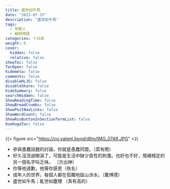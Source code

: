 ```yaml
---
title: 盛世如牛馬
date: "2023-07-15"
description: "盛世如牛馬"
tags:
  - 年輕人
  - 細說呻語
categories: 十日痰
weight: 0
cover:
  hidden: false
  relative: false
showToc: false
TocOpen: false
hidemeta: false
comments: false
disableHLJS: false
disableShare: false
hideSummary: false
searchHidden: false
ShowReadingTime: false
ShowBreadCrumbs: false
ShowPostNavLinks: false
ShowWordCount: false
ShowRssButtonInSectionTermList: false
UseHugoToc: false
---
```


{{< figure src="https://co.valent.bond/dllm/IMG_0749.JPG" >}}

* 參與愚蠢話題的討論，你就是愚蠢同盟。（菜有閒）
* 好久沒流過眼淚了，可能是生活中缺少良性的刺激。也好也不好，情緒穩定的另一個名字叫乏味。 （方出神）
* 你等他道歉，他等你感恩（佚名）
* 成年人的世界，每個人都在孤獨地跋山涉水。（戴博德）
* 盛世如牛馬；亂世如塵煙 （真有高的）